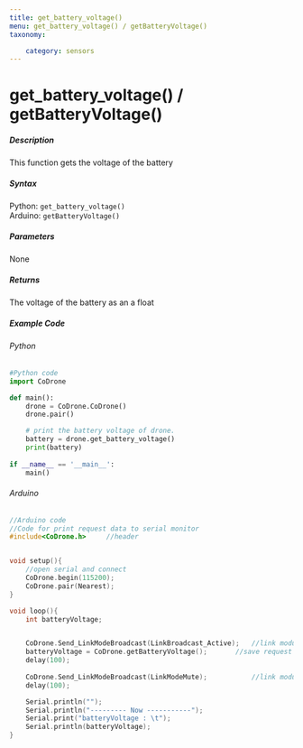 ```yaml
---
title: get_battery_voltage()
menu: get_battery_voltage() / getBatteryVoltage()
taxonomy:

	category: sensors
---
```


# get_battery_voltage() / getBatteryVoltage()

##### Description

This function gets the voltage of the battery

##### Syntax
Python: ```get_battery_voltage()```<br />
Arduino: ```getBatteryVoltage()```

##### Parameters

None

##### Returns

The voltage of the battery as an a float

##### Example Code
###### Python
```python
#Python code
import CoDrone

def main():
	drone = CoDrone.CoDrone()
	drone.pair()

	# print the battery voltage of drone.
	battery = drone.get_battery_voltage()
	print(battery)
	
if __name__ == '__main__':
	main()

```
###### Arduino
```c
//Arduino code
//Code for print request data to serial monitor
#include<CoDrone.h>		//header


void setup(){
	//open serial and connect
	CoDrone.begin(115200);
	CoDrone.pair(Nearest);
}

void loop(){
	int batteryVoltage;


	CoDrone.Send_LinkModeBroadcast(LinkBroadcast_Active);	//link module mode change => Active
	batteryVoltage = CoDrone.getBatteryVoltage();		//save request data
	delay(100);
	    
	CoDrone.Send_LinkModeBroadcast(LinkModeMute);       	//link module mode change => Mute
	delay(100);

	Serial.println("");
	Serial.println("--------- Now -----------");
	Serial.print("batteryVoltage : \t");
	Serial.println(batteryVoltage);	
}

```